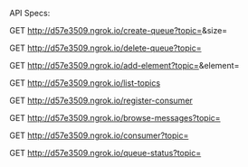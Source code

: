 

API Specs:

GET http://d57e3509.ngrok.io/create-queue?topic=<name>&size=<number>

GET http://d57e3509.ngrok.io/delete-queue?topic=<name>

GET http://d57e3509.ngrok.io/add-element?topic=<name>&element=<string>

GET http://d57e3509.ngrok.io/list-topics

GET http://d57e3509.ngrok.io/register-consumer

GET http://d57e3509.ngrok.io/browse-messages?topic=<name>

GET http://d57e3509.ngrok.io/consumer?topic=<name>

GET http://d57e3509.ngrok.io/queue-status?topic=<name>


